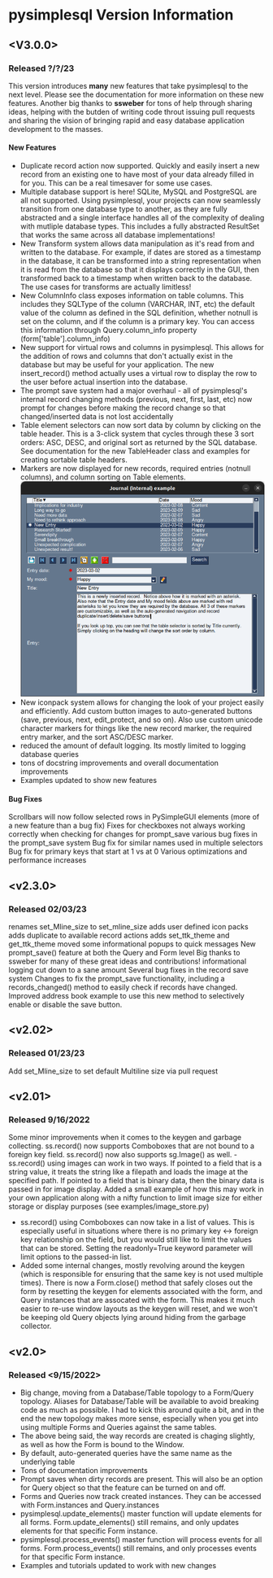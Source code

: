 # **pysimplesql** Version Information

## <V3.0.0>
### Released ?/?/23
This version introduces **many** new features that take pysimplesql to the next level.  Please see the documentation for
more information on these new features. Another big thanks to **ssweber** for tons of help through sharing ideas, helping
with the butden of writing code throut issuing pull requests and sharing the vision of bringing rapid and easy database 
application development to the masses.
#### New Features
- Duplicate record action now supported.  Quickly and easily insert a new record from an existing one to have most of
your data already filled in for you.  This can be a real timesaver for some use cases.
- Multiple database support is here!  SQLite, MySQL and PostgreSQL are all not supported.  Using pysimplesql, your
projects can now seamlessly transition from one database type to another, as they are fully abstracted and a single
interface handles all of the complexity of dealing with mutliple database types. This includes a fully abstracted
ResultSet that works the same across all database implementations!
- New Transform system allows data manipulation as it's read from and written to the database.  For example, if dates
are stored as a timestamp in the database, it can be transformed into a string representation when it is read from the
database so that it displays correctly in the GUI, then transformed back to a timestamp when written back to the 
database.  The use cases for transforms are actually limitless! 
- New ColumnInfo class exposes information on table columns.  This includes they SQLType of the column (VARCHAR, INT, etc)
the default value of the column as defined in the SQL definition, whether notnull is set on the column, and if the column
is a primary key.  You can access this information through Query.column_info property (form['table'].column_info)
- New support for virtual rows and columns in pysimplesql.  This allows for the addition of rows and columns that don't
actually exist in the database but may be useful for your application.  The new insert_record() method actually uses
a virtual row to display the row to the user before actual insertion into the database.
- The prompt save system had a major overhaul - all of pysimplesql's internal record changing methods (previous, next,
first, last, etc) now prompt for changes before making the record change so that changed/inserted data is not lost accidentally
- Table element selectors can now sort data by column by clicking on the table header. This is a 3-click system that 
cycles through these 3 sort orders: ASC, DESC, and original sort as returned by the SQL database.  See documentation for
the new TableHeader class and examples for creating sortable table headers.
- Markers are now displayed for new records, required entries (notnull columns), and column sorting on Table elements.
![image](https://github.com/PySimpleSQL/pysimplesql/raw/abstracted_database/doc_screenshots/marker_showcase_window.png)
- New iconpack system allows for changing the look of your project easily and efficiently.  Add custom button images to
auto-generated buttons (save, previous, next, edit_protect, and so on). Also use custom unicode character markers for
things like the new record marker, the required entry marker, and the sort ASC/DESC marker.
- reduced the amount of default logging. Its mostly limited to logging database queries
- tons of docstring improvements and overall documentation improvements
- Examples updated to show new features
#### Bug Fixes
Scrollbars will now follow selected rows in PySimpleGUI elements (more of a new feature than a bug fix)
Fixes for checkboxes not always working correctly when checking for changes for prompt_save
various bug fixes in the prompt_save system
Bug fix for similar names used in multiple selectors
Bug fix for primary keys that start at 1 vs at 0
Various optimizations and performance increases

## <v2.3.0>
### Released 02/03/23
renames set_Mline_size to set_mline_size
adds user defined icon packs
adds duplicate to available record actions
adds set_ttk_theme and get_ttk_theme
moved some informational popups to quick messages
New prompt_save() feature at both the Query and Form level
Big thanks to ssweber for many of these great ideas and contributions!
informational logging cut down to a sane amount
Several bug fixes in the record save system
Changes to fix the prompt_save functionality, including a records_changed() method to easily check if records have changed.
Improved address book example to use this new method to selectively enable or disable the save button.

## <v2.02>
### Released 01/23/23
Add set_Mline_size to set default Multiline size via pull request

## <v2.01>
### Released 9/16/2022
Some minor improvements when it comes to the keygen and garbage collecting.  ss.record() now supports Comboboxes that are not
bound to a foreign key field.  ss.record() now also supports sg.Image() as well.
-ss.record() using images can work in two ways.  If pointed to a field that is a string value, it treats the string like a 
filepath and loads the image at the specified path.  If pointed to a field that is binary data, then the binary data is passed
in for image display.  Added a small example of how this may work in your own application along with a nifty function to limit
image size for either storage or display purposes (see examples/image_store.py)
- ss.record() using Comboboxes can now take in a list of values.  This is especially useful in situations where there is no
primary key <-> foreign key relationship on the field, but you would still like to limit the values that can be stored.  Setting
the readonly=True keyword parameter will limit options to the passed-in list.
- Added some internal changes, mostly revolving around the keygen (which is responsible for ensuring that the same key is not
used multiple times).  There is now a Form.close() method that safely closes out the form by resetting the keygen for elements
associated with the form, and Query instances that are assocated with the form. This makes it much easier to re-use window layouts
as the keygen will reset, and we won't be keeping old Query objects lying around hiding from the garbage collector.


## <v2.0>
### Released <9/15/2022>
- Big change, moving from a Database/Table topology to a Form/Query topology.  Aliases for Database/Table will be available to avoid breaking code as much as possible.
I had to kick this around quite a bit, and in the end the new topology makes more sense, especially when you get into using multiple Forms and Queries against the same tables.
- The above being said, the way records are created is chaging slightly, as well as how the Form is bound to the Window.  
- By default, auto-generated queries have the same name as the underlying table
- Tons of documentation improvements
- Prompt saves when dirty records are present.  This will also be an option for Query object so that the feature can be turned on and off.
- Forms and Queries now track created instances.  They can be accessed with Form.instances and Query.instances
- pysimplesql.update_elements() master function will update elements for all forms.  Form.update_elements() still remains, and only updates elements for that specific Form instance.
- pysimplesql.process_events() master function will process events for all forms.  Form.process_events() still remains, and only processes events for that specific Form instance.
- Examples and tutorials updated to work with new changes

